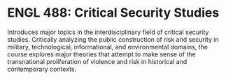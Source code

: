 # ENGL 488: Critical Security Studies

Introduces major topics in the interdisciplinary field of critical security studies. Critically analyzing the public construction of risk and security in military, technological, informational, and environmental domains, the course explores major theories that attempt to make sense of the transnational proliferation of violence and risk in historical and contemporary contexts.